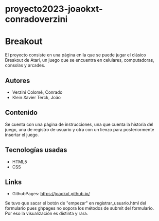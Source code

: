 # proyecto2023-joaokxt-conradoverzini

# Breakout
El proyecto consiste en una página en la que se puede jugar el clásico Breakout de Atari, un juego que se encuentra en celulares, computadoras, consolas y arcades.

## Autores
* Verzini Colomé, Conrado
* Klein Xavier Terck, João

## Contenido
Se cuenta con una página de instrucciones, una que cuenta la historia del juego, una de registro de usuario y otra con un lienzo para posteriormente insertar el juego.

## Tecnologías usadas
* HTML5
* CSS

## Links
* GithubPages: https://joaokxt.github.io/

Se tuvo que sacar el botón de "empezar" en registrar_usuario.html del formulario pues ghpages no sopora los métodos de submit del formulario. Por eso la visualización es distinta y rara.
